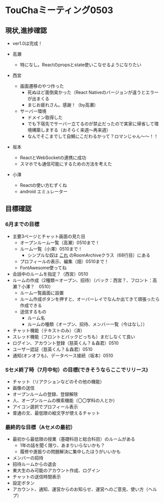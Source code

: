# TouChaミーティング0503

## 現状,進捗確認
- ver1.0は完成！
 
- 高瀬
  - 特になし。Reactのpropsとstate使いこなせるようになりたい
- 西宮
   - 画面遷移のやつ作った
     - 死ぬほど面倒臭かった（React Nativeのバージョンが違うとエラーが出まくる
     - まじお疲れさん。感謝！（by高瀬）
   - サーバー環境
     - ドメイン取得した
     - でも下宿先でサーバー立てるのが禁止だったので実家に帰省して環境構築しまする（おそらく来週〜再来週）
     - なんでそこまでして自鯖にこだわるかって？ロマンじゃん〜〜！！
- 坂本
    - ReactとWebSocketの連携に成功
    - スマホでも通信可能にするための方法を考えた
- 小澤　
  - Reactの使い方むずくね
  - android エミュレーター

## 目標確認

### 6月までの目標
- 主要3ページとチャット画面の見た目
  - オープンルーム一覧（高瀬）0510まで！
  - ルーム一覧（小澤）0510まで！
      - シンプルな奴は [これ](https://gist.github.com/20niship/fd1dac51c9adec077e610630b674ca03#file-react-native-footer-navigation-bar-js-L68) のRoomArchiveクラス（68行目）にある
  - プロフィールの表示、編集（畑）0510まで！
  - FontAwesome使ってね
- 会話中のルームを指定？（西宮）0510
- ルームの作成（2種類＝オープン、招待）（バック：西宮？、フロント：高瀬？小澤？　0510）
    - ルーム一覧画面に設置
    - ルーム作成ボタンを押すと、オーバーレイでなんか出てきて頑張ったら作成できる
    - 送信するもの
        - ルーム名
        - ルームの種類（オープン、招待、メンバー一覧（今はなし））
- チャット機能（テキストのみ）（済）
- スレッド機能（フロントとバックどっちも）まだしなくて良い
- ログイン、アカウント登録（慈英くん？＆森君）0510
- ユーザー認証（慈英くん？＆森君）0510
- 通知(オンオフも)、データベース接続（坂本）0510

### Sセメ終了時（7月中旬）の目標(できそうならここでリリース)
- チャット（リアクションなどのその他の機能）
- 画像の送信
- オープンルームの登録、登録解除
- 人、オープンルームの検索機能（〇〇学科の人とか）
- アイコン選択でプロフィール表示
- 普通の文、最低限の絵文字が使えるチャット

### 最終的な目標（Aセメの最初）
- 最初から最低限の授業（基礎科目と総合科目）のルームがある
  - 1年の話を聞く限り、あまりいらないかも？
  - 履修や進振りの問題解決に集中したほうがいいかも
- メンバーの招待
- 招待ルームからの退会
- 東大生のみ可能のアカウント作成、ログイン
- チャットの送信時間表示
- 設定ボタン
- アカウント、通知、運営からのお知らせ、運営へのご意見、使い方（ヘルプ）
